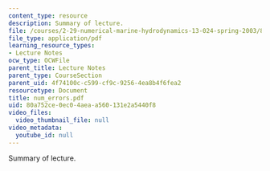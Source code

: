 ```yaml
---
content_type: resource
description: Summary of lecture.
file: /courses/2-29-numerical-marine-hydrodynamics-13-024-spring-2003/80a752ce0ec04aeaa560131e2a5440f8_num_errors.pdf
file_type: application/pdf
learning_resource_types:
- Lecture Notes
ocw_type: OCWFile
parent_title: Lecture Notes
parent_type: CourseSection
parent_uid: 4f74100c-c599-cf9c-9256-4ea8b4f6fea2
resourcetype: Document
title: num_errors.pdf
uid: 80a752ce-0ec0-4aea-a560-131e2a5440f8
video_files:
  video_thumbnail_file: null
video_metadata:
  youtube_id: null
---
```

Summary of lecture.

